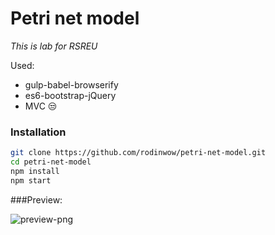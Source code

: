Petri net model 
=================

_This is lab for RSREU_

Used:
* gulp-babel-browserify
* es6-bootstrap-jQuery
* MVC :unamused:  

### Installation

```bash
git clone https://github.com/rodinwow/petri-net-model.git
cd petri-net-model
npm install
npm start
```

###Preview:

![preview-png](https://github.com/rodinwow/screenshots/blob/master/petri-net-model.png)